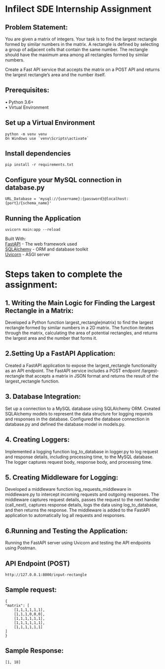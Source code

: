 # Infilect SDE Internship Assignment

## Problem Statement:
You are given a matrix of integers. Your task is to find the largest rectangle formed by similar
numbers in the matrix. A rectangle is defined by selecting a group of adjacent cells that contain
the same number. The rectangle should have the maximum area among all rectangles formed
by similar numbers.


Create a Fast API service that accepts the matrix on a POST API and returns the largest
rectangle’s area and the number itself.


## Prerequisites:
 
• Python 3.6+ <br>
• Virtual Environment

## Set up a Virtual Environment
    python -m venv venv
    On Windows use `venv\Scripts\activate`

## Install dependencies
    pip install -r requirements.txt

   
## Configure your MySQL connection in database.py
    URL_Database = 'mysql://{username}:{password}@localhost:{port}/{schema_name}'

## Running the Application
    uvicorn main:app --reload

   

Built With: <br>
  <a href="https://fastapi.tiangolo.com/" target="_blank">FastAPI</a> - The web framework used <br>
  <a href="https://www.sqlalchemy.org/" target="_blank">SQLAlchemy</a> - ORM and database toolkit <br>
  <a href="https://www.uvicorn.org/" target="_blank">Uvicorn</a> - ASGI server <br>


# Steps taken to complete the assignment:

## 1. Writing the Main Logic for Finding the Largest Rectangle in a Matrix:

Developed a Python function largest_rectangle(matrix) to find the largest rectangle formed by similar numbers in a 2D matrix.
The function iterates through the matrix, calculating the area of potential rectangles, and returns the largest area and the number that forms it.


## 2.Setting Up a FastAPI Application:
Created a FastAPI application to expose the largest_rectangle functionality as an API endpoint.
The FastAPI service includes a POST endpoint /largest-rectangle that accepts a matrix in JSON format and returns the result of the largest_rectangle function.


## 3. Database Integration:
Set up a connection to a MySQL database using SQLAlchemy ORM.
Created SQLAlchemy models to represent the data structure for logging requests and responses in the database.
Configured the database connection in database.py and defined the database model in models.py.


## 4. Creating Loggers:

Implemented a logging function log_to_database in logger.py to log request and response details, including processing time, to the MySQL database.
The logger captures request body, response body, and processing time.

## 5. Creating Middleware for Logging:

Developed a middleware function log_requests_middleware in middleware.py to intercept incoming requests and outgoing responses.
The middleware captures request details, passes the request to the next handler (call_next), captures response details, logs the data using log_to_database, and then returns the response.
The middleware is added to the FastAPI application to automatically log all requests and responses.

## 6.Running and Testing the Application:
Running the FastAPI server using Uvicorn and testing the API endpoints using Postman.

## API Endpoint (POST)
    http://127.0.0.1:8000/input-rectangle


## Sample request:
    {
    "matrix": [
        [1,1,1,1,1,1],
        [1,1,1,0,0,0],
        [1,1,1,1,1,1],
        [1,1,1,1,1,1],
        [1,1,1,1,1,1]
    ]
    }  

## Sample Response:
    [1, 18]
     

